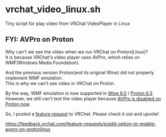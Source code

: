 # vrchat_video_linux.sh
Tiny script for play video from VRChat VideoPlayer in Linux

## FYI: AVPro on Proton

Why can't we see the video when we run VRChat on Proton(Linux)?  
It is because VRChat's video player uses AVPro, which relies on WMF(Windows Media Foundation).

And the previous version Proton(and its original Wine) did not properly implement WMF emulation.  
This is why we can't see video in VRChat on Proton.

By the way, WMF emulation is now supported in [Wine 6.0](https://www.winehq.org/announce/6.0) / [Proton 6.3](https://github.com/ValveSoftware/Proton/releases/tag/proton-6.3-1).  
However, we still can't test the video player because [AVPro is disabled on Proton now](https://docs.vrchat.com/docs/vrchat-202031#changes).

So, I posted a [feature request](https://feedback.vrchat.com/feature-requests/p/add-option-to-enable-avpro-on-protonlinux) to VRChat.
Please check it out and upvote!

https://feedback.vrchat.com/feature-requests/p/add-option-to-enable-avpro-on-protonlinux
